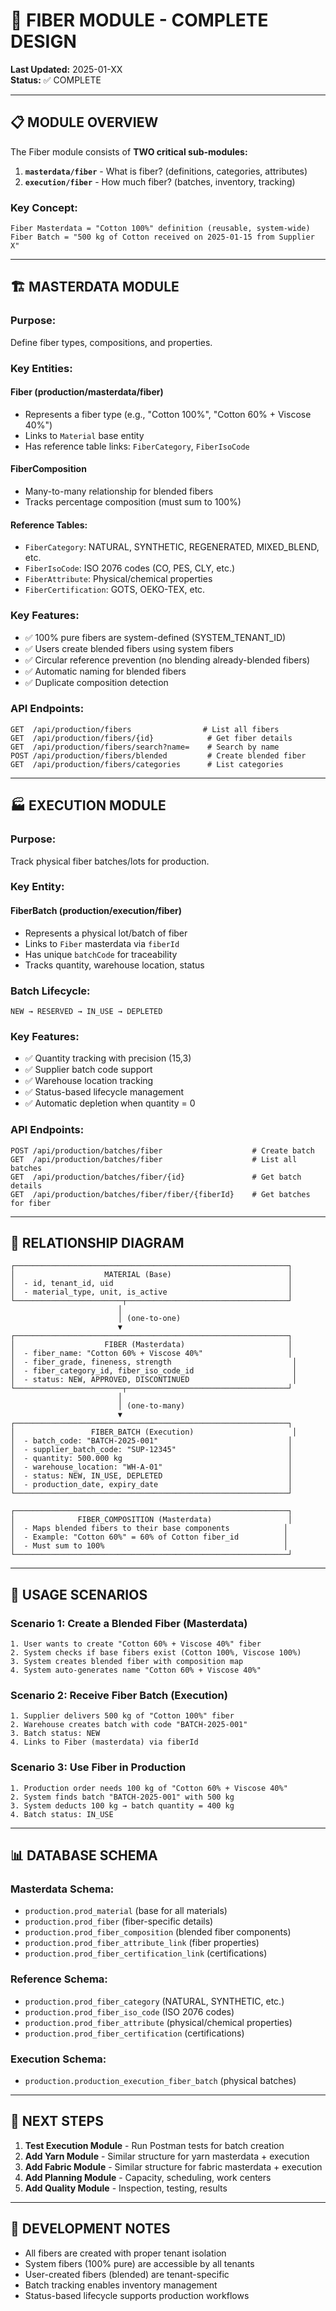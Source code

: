 # 🧵 FIBER MODULE - COMPLETE DESIGN

**Last Updated:** 2025-01-XX  
**Status:** ✅ COMPLETE

---

## 📋 MODULE OVERVIEW

The Fiber module consists of **TWO critical sub-modules:**

1. **`masterdata/fiber`** - What is fiber? (definitions, categories, attributes)
2. **`execution/fiber`** - How much fiber? (batches, inventory, tracking)

### **Key Concept:**

```
Fiber Masterdata = "Cotton 100%" definition (reusable, system-wide)
Fiber Batch = "500 kg of Cotton received on 2025-01-15 from Supplier X"
```

---

## 🏗️ MASTERDATA MODULE

### **Purpose:**

Define fiber types, compositions, and properties.

### **Key Entities:**

#### **Fiber** (production/masterdata/fiber)

- Represents a fiber type (e.g., "Cotton 100%", "Cotton 60% + Viscose 40%")
- Links to `Material` base entity
- Has reference table links: `FiberCategory`, `FiberIsoCode`

#### **FiberComposition**

- Many-to-many relationship for blended fibers
- Tracks percentage composition (must sum to 100%)

#### **Reference Tables:**

- `FiberCategory`: NATURAL, SYNTHETIC, REGENERATED, MIXED_BLEND, etc.
- `FiberIsoCode`: ISO 2076 codes (CO, PES, CLY, etc.)
- `FiberAttribute`: Physical/chemical properties
- `FiberCertification`: GOTS, OEKO-TEX, etc.

### **Key Features:**

- ✅ 100% pure fibers are system-defined (SYSTEM_TENANT_ID)
- ✅ Users create blended fibers using system fibers
- ✅ Circular reference prevention (no blending already-blended fibers)
- ✅ Automatic naming for blended fibers
- ✅ Duplicate composition detection

### **API Endpoints:**

```
GET  /api/production/fibers                # List all fibers
GET  /api/production/fibers/{id}            # Get fiber details
GET  /api/production/fibers/search?name=    # Search by name
POST /api/production/fibers/blended         # Create blended fiber
GET  /api/production/fibers/categories      # List categories
```

---

## 🏭 EXECUTION MODULE

### **Purpose:**

Track physical fiber batches/lots for production.

### **Key Entity:**

#### **FiberBatch** (production/execution/fiber)

- Represents a physical lot/batch of fiber
- Links to `Fiber` masterdata via `fiberId`
- Has unique `batchCode` for traceability
- Tracks quantity, warehouse location, status

### **Batch Lifecycle:**

```
NEW → RESERVED → IN_USE → DEPLETED
```

### **Key Features:**

- ✅ Quantity tracking with precision (15,3)
- ✅ Supplier batch code support
- ✅ Warehouse location tracking
- ✅ Status-based lifecycle management
- ✅ Automatic depletion when quantity = 0

### **API Endpoints:**

```
POST /api/production/batches/fiber                    # Create batch
GET  /api/production/batches/fiber                    # List all batches
GET  /api/production/batches/fiber/{id}               # Get batch details
GET  /api/production/batches/fiber/fiber/{fiberId}    # Get batches for fiber
```

---

## 🔗 RELATIONSHIP DIAGRAM

```
┌─────────────────────────────────────────────────────────────┐
│                    MATERIAL (Base)                          │
│  - id, tenant_id, uid                                       │
│  - material_type, unit, is_active                           │
└────────────────────────┬────────────────────────────────────┘
                        │
                        │ (one-to-one)
                        ▼
┌─────────────────────────────────────────────────────────────┐
│                    FIBER (Masterdata)                       │
│  - fiber_name: "Cotton 60% + Viscose 40%"                   │
│  - fiber_grade, fineness, strength                           │
│  - fiber_category_id, fiber_iso_code_id                      │
│  - status: NEW, APPROVED, DISCONTINUED                       │
└────────────────────────┬────────────────────────────────────┘
                        │
                        │ (one-to-many)
                        ▼
┌─────────────────────────────────────────────────────────────┐
│                 FIBER_BATCH (Execution)                      │
│  - batch_code: "BATCH-2025-001"                             │
│  - supplier_batch_code: "SUP-12345"                         │
│  - quantity: 500.000 kg                                     │
│  - warehouse_location: "WH-A-01"                            │
│  - status: NEW, IN_USE, DEPLETED                            │
│  - production_date, expiry_date                             │
└─────────────────────────────────────────────────────────────┘

┌─────────────────────────────────────────────────────────────┐
│              FIBER_COMPOSITION (Masterdata)                 │
│  - Maps blended fibers to their base components            │
│  - Example: "Cotton 60%" = 60% of Cotton fiber_id          │
│  - Must sum to 100%                                        │
└─────────────────────────────────────────────────────────────┘
```

---

## 🎯 USAGE SCENARIOS

### **Scenario 1: Create a Blended Fiber (Masterdata)**

```
1. User wants to create "Cotton 60% + Viscose 40%" fiber
2. System checks if base fibers exist (Cotton 100%, Viscose 100%)
3. System creates blended fiber with composition map
4. System auto-generates name "Cotton 60% + Viscose 40%"
```

### **Scenario 2: Receive Fiber Batch (Execution)**

```
1. Supplier delivers 500 kg of "Cotton 100%" fiber
2. Warehouse creates batch with code "BATCH-2025-001"
3. Batch status: NEW
4. Links to Fiber (masterdata) via fiberId
```

### **Scenario 3: Use Fiber in Production**

```
1. Production order needs 100 kg of "Cotton 60% + Viscose 40%"
2. System finds batch "BATCH-2025-001" with 500 kg
3. System deducts 100 kg → batch quantity = 400 kg
4. Batch status: IN_USE
```

---

## 📊 DATABASE SCHEMA

### **Masterdata Schema:**

- `production.prod_material` (base for all materials)
- `production.prod_fiber` (fiber-specific details)
- `production.prod_fiber_composition` (blended fiber components)
- `production.prod_fiber_attribute_link` (fiber properties)
- `production.prod_fiber_certification_link` (certifications)

### **Reference Schema:**

- `production.prod_fiber_category` (NATURAL, SYNTHETIC, etc.)
- `production.prod_fiber_iso_code` (ISO 2076 codes)
- `production.prod_fiber_attribute` (physical/chemical properties)
- `production.prod_fiber_certification` (certifications)

### **Execution Schema:**

- `production.production_execution_fiber_batch` (physical batches)

---

## 🚀 NEXT STEPS

1. **Test Execution Module** - Run Postman tests for batch creation
2. **Add Yarn Module** - Similar structure for yarn masterdata + execution
3. **Add Fabric Module** - Similar structure for fabric masterdata + execution
4. **Add Planning Module** - Capacity, scheduling, work centers
5. **Add Quality Module** - Inspection, testing, results

---

## 🔧 DEVELOPMENT NOTES

- All fibers are created with proper tenant isolation
- System fibers (100% pure) are accessible by all tenants
- User-created fibers (blended) are tenant-specific
- Batch tracking enables inventory management
- Status-based lifecycle supports production workflows
